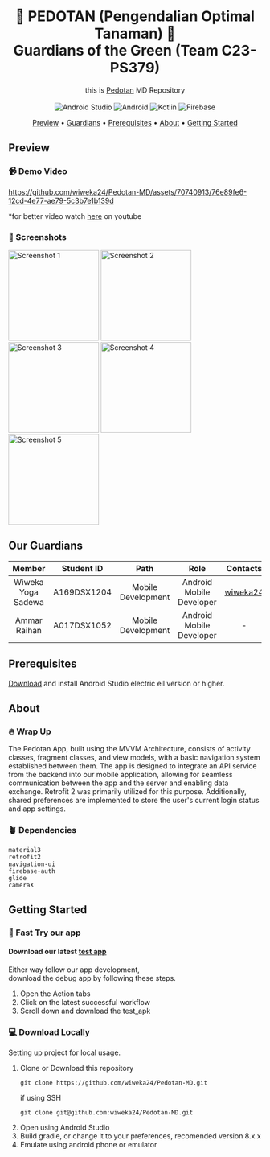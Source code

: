 <!-- markdownlint-configure-file {
  "MD013": {
    "code_blocks": false,
    "tables": false
  },
  "MD033": false,
  "MD041": false
} -->

<div align="center">

# 🌱 PEDOTAN (Pengendalian Optimal Tanaman) 🌿 <br> Guardians of the Green (Team C23-PS379)

this is [Pedotan](https://github.com/akbarsigit/Pedotan-MachineLearning) MD Repository <br/><br/>
![Android Studio](https://img.shields.io/badge/Android%20Studio-3DDC84.svg?style=for-the-badge&logo=android-studio&logoColor=white)
![Android](https://img.shields.io/badge/Android-3DDC84?style=for-the-badge&logo=android&logoColor=white)
![Kotlin](https://img.shields.io/badge/kotlin-%237F52FF.svg?style=for-the-badge&logo=kotlin&logoColor=white)
![Firebase](https://img.shields.io/badge/Firebase-039BE5?style=for-the-badge&logo=Firebase&logoColor=white)

[Preview](#preview) •
[Guardians](#our-guardians) •
[Prerequisites](#prerequisites) •
[About](#about) •
[Getting Started](#getting-started) 

</div>

## Preview
### 📹 Demo Video
https://github.com/wiweka24/Pedotan-MD/assets/70740913/76e89fe6-12cd-4e77-ae79-5c3b7e1b139d

*for better video watch [here](https://youtu.be/7jzPTPpsNyE) on youtube

### 📱 Screenshots
<div>
  <img src="https://github.com/wiweka24/Pedotan-MD/assets/70740913/f9adc888-2470-4d90-96cf-4351c61fdb67" alt="Screenshot 1" width="180" />
  <img src="https://github.com/wiweka24/Pedotan-MD/assets/70740913/0d13ad79-36d2-4673-9a10-cef3c37da5eb" alt="Screenshot 2" width="180" />
  <img src="https://github.com/wiweka24/Pedotan-MD/assets/70740913/0de89cd2-00a2-45b1-96a7-c96dcc67602b" alt="Screenshot 3" width="180" />
  <img src="https://github.com/wiweka24/Pedotan-MD/assets/70740913/9fa7462c-767d-48f6-a717-88c23f164bb4" alt="Screenshot 4" width="180" />
  <img src="https://github.com/wiweka24/Pedotan-MD/assets/70740913/6e6b5376-2dce-4ba8-946f-3c1f62a18828" alt="Screenshot 5" width="180" />
</div>

## Our Guardians
|            Member           | Student ID |        Path        |                    Role                    |                                                       Contacts                                                      |
| :-------------------------: | :--------: | :----------------: | :----------------------------------------: | :-----------------------------------------------------------------------------------------------------------------: |
| Wiweka Yoga Sadewa| A169DSX1204 | Mobile Development | Android Mobile Developer | [wiweka24](https://github.com/wiweka24) |
| Ammar Raihan | A017DSX1052  | Mobile Development |          Android Mobile Developer          |    -   |

## Prerequisites
[Download](https://developer.android.com/codelabs/basic-android-kotlin-compose-install-android-studio#0) and install Android Studio electric ell version or higher.

## About
### 🔥 Wrap Up
The Pedotan App, built using the MVVM Architecture, consists of activity classes, fragment classes, and view models, with a basic navigation system established between them. The app is designed to integrate an API service from the backend into our mobile application, allowing for seamless communication between the app and the server and enabling data exchange. Retrofit 2 was primarily utilized for this purpose. Additionally, shared preferences are implemented to store the user's current login status and app settings.

### 🪴 Dependencies
```shell
material3
retrofit2
navigation-ui
firebase-auth
glide
cameraX
```

## Getting Started
### 🚀 Fast Try our app
#### Download our latest [test app](https://drive.google.com/file/d/15BtYAy3corFpR_gWnx7zhkKD5t1YOKwL/view?usp=sharing) <br/>
Either way follow our app development, <br/>
download the debug app by following these steps.
1. Open the Action tabs
2. Click on the latest successful workflow
3. Scroll down and download the test_apk

### 💻 Download Locally
Setting up project for local usage.
1. Clone or Download this repository
    ```shell
    git clone https://github.com/wiweka24/Pedotan-MD.git
    ```
    if using SSH
    ```shell
    git clone git@github.com:wiweka24/Pedotan-MD.git
    ```
2. Open using Android Studio
3. Build gradle, or change it to your preferences, recomended version 8.x.x
4. Emulate using android phone or emulator
